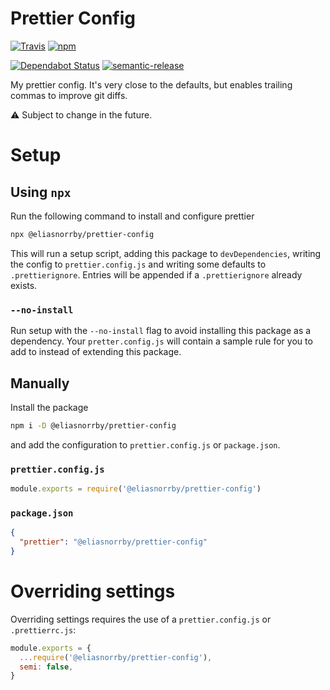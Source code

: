 # Prettier Config

[![Travis](https://img.shields.io/travis/com/eliasnorrby/prettier-config?style=for-the-badge)](https://travis-ci.com/eliasnorrby/prettier-config)
[![npm](https://img.shields.io/npm/v/@eliasnorrby/prettier-config?style=for-the-badge)](https://www.npmjs.com/package/@eliasnorrby/prettier-config)

[![Dependabot Status](https://api.dependabot.com/badges/status?host=github&repo=eliasnorrby/prettier-config)](https://dependabot.com)
[![semantic-release](https://img.shields.io/badge/%20%20%F0%9F%93%A6%F0%9F%9A%80-semantic--release-e10079.svg)](https://github.com/semantic-release/semantic-release)

My prettier config. It's very close to the defaults, but enables trailing commas
to improve git diffs.

:warning: Subject to change in the future.

# Setup

## Using `npx`

Run the following command to install and configure prettier

```sh
npx @eliasnorrby/prettier-config
```

This will run a setup script, adding this package to `devDependencies`, writing
the config to `prettier.config.js` and writing some defaults to
`.prettierignore`. Entries will be appended if a `.prettierignore` already
exists.

### `--no-install`

Run setup with the `--no-install` flag to avoid installing this package as a
dependency. Your `pretter.config.js` will contain a sample rule for you to add
to instead of extending this package.

## Manually

Install the package

```sh
npm i -D @eliasnorrby/prettier-config
```

and add the configuration to `prettier.config.js` or `package.json`.

### `prettier.config.js`

```js
module.exports = require('@eliasnorrby/prettier-config')
```

### `package.json`

```json
{
  "prettier": "@eliasnorrby/prettier-config"
}
```

# Overriding settings

Overriding settings requires the use of a `prettier.config.js` or
`.prettierrc.js`:

```js
module.exports = {
  ...require('@eliasnorrby/prettier-config'),
  semi: false,
}
```
